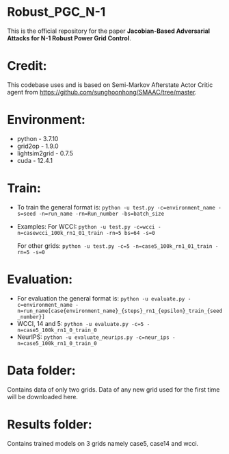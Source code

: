 # Robust_PGC_N-1

This is the official repository for the paper **Jacobian-Based Adversarial Attacks for N-1
Robust Power Grid Control**.

# Credit:
This codebase uses and is based on Semi-Markov Afterstate Actor Critic agent from https://github.com/sunghoonhong/SMAAC/tree/master.

# Environment:
* python - 3.7.10
* grid2op - 1.9.0
* lightsim2grid - 0.7.5
* cuda - 12.4.1

# Train:
* To train the general format is: `python -u test.py -c=environment_name -s=seed -n=run_name -rn=Run_number -bs=batch_size
`
* Examples:
  For WCCI: `python -u test.py -c=wcci -n=casewcci_100k_rn1_01_train -rn=5 bs=64 -s=0`

  For other grids: `python -u test.py -c=5 -n=case5_100k_rn1_01_train -rn=5 -s=0`

# Evaluation:

* For evaluation the general format is: `python -u evaluate.py -c=environment_name -n=run_name[case{environment_name}_{steps}_rn1_{epsilon}_train_{seed_number}]
`
* WCCI, 14 and 5: `python -u evaluate.py -c=5 -n=case5_100k_rn1_0_train_0
`
* NeurIPS: `python -u evaluate_neurips.py -c=neur_ips -n=case5_100k_rn1_0_train_0`

# Data folder:
Contains data of only two grids. Data of any new grid used for the first time will be downloaded here.

# Results folder:
Contains trained models on 3 grids namely case5, case14 and wcci.

